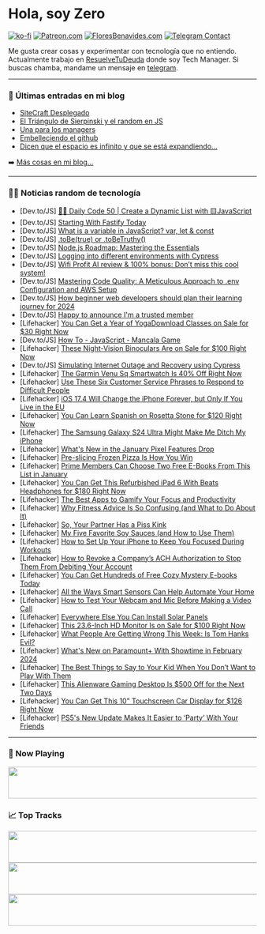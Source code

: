 # Hola, soy Zero

[![ko-fi](https://ko-fi.com/img/githubbutton_sm.svg)](https://ko-fi.com/J3J4N0LUK)
[![Patreon.com](https://img.shields.io/endpoint.svg?url=https%3A%2F%2Fshieldsio-patreon.vercel.app%2Fapi%3Fusername%3Dzerodragon%26type%3Dpatrons&style=for-the-badge)](https://patreon.com/zerodragon)
[![FloresBenavides.com](https://img.shields.io/website?down_message=oops&label=MiBlog&style=for-the-badge&up_message=online&url=https%3A%2F%2Ffloresbenavides.com)](https://floresbenavides.com)
[![Telegram Contact](https://img.shields.io/badge/escr%C3%ADbeme-ZeroDragon-%2326A5E4?style=for-the-badge&logo=telegram)](https://t.me/zerodragon)

Me gusta crear cosas y experimentar con tecnología que no entiendo.
Actualmente trabajo en [ResuelveTuDeuda](http://github.com/resuelve) donde soy Tech Manager.
Si buscas chamba, mandame un mensaje en [telegram](https://t.me/zerodragon).

---

### 📕 Últimas entradas en mi blog
<!-- BLOG-POST-LIST:START -->
- [SiteCraft Desplegado](https://floresbenavides.com/sitecraft-desplegado/)
- [El Triángulo de Sierpinski y el random en JS](https://floresbenavides.com/el-triangulo-de-sierpinski-y-el-random-en-js/)
- [Una para los managers](https://floresbenavides.com/una-para-los-managers/)
- [Embelleciendo el github](https://floresbenavides.com/embelleciendo-el-github/)
- [Dicen que el espacio es infinito y que se está expandiendo…](https://floresbenavides.com/dicen-que-el-espacio-es-infinito-y-que-se-esta-expandiendo/)
<!-- BLOG-POST-LIST:END -->

➡️ [Más cosas en mi blog...](https://floresbenavides.com)

---

### 👨‍💻 Noticias random de tecnología
<!-- TECH-POSTS:START -->
- [Dev.to/JS] [👨‍💻 Daily Code 50 | Create a Dynamic List with 🟨JavaScript](https://dev.to/gregor_schafroth/daily-code-50-create-a-dynamic-list-with-javascript-56c2)
- [Dev.to/JS] [Starting With Fastify Today](https://dev.to/frulow/starting-with-fastify-today-2lpp)
- [Dev.to/JS] [What is a variable in JavaScript? var, let &amp; const](https://dev.to/moriamakterswarna/what-is-a-variable-in-javascript-var-let-const-2cfn)
- [Dev.to/JS] [.toBe&lpar;true&rpar; or .toBeTruthy&lpar;&rpar;](https://dev.to/majidzeno/tobetrue-or-tobetruthy-1epp)
- [Dev.to/JS] [Node.js Roadmap: Mastering the Essentials](https://dev.to/nabroleonx/nodejs-roadmap-mastering-the-essentials-3o18)
- [Dev.to/JS] [Logging into different environments with Cypress](https://dev.to/walmyrlimaesilv/logging-into-different-environments-with-cypress-l6i)
- [Dev.to/JS] [Wifi Profit AI review &amp; 100% bonus: Don’t miss this cool system!](https://dev.to/arifhossain204/wifi-profit-ai-review-100-bonus-dont-miss-this-cool-system-55d4)
- [Dev.to/JS] [Mastering Code Quality: A Meticulous Approach to .env Configuration and AWS Setup](https://dev.to/saint_vandora/mastering-code-quality-a-meticulous-approach-to-env-configuration-and-aws-setup-5e7i)
- [Dev.to/JS] [How beginner web developers should plan their learning journey for 2024](https://dev.to/codewithahsan/how-beginner-web-developers-should-plan-their-learning-journey-for-2024-2d15)
- [Dev.to/JS] [Happy to announce I&#39;m a trusted member](https://dev.to/rayhan_nj/happy-to-announce-im-a-trusted-member-2lmc)
- [Lifehacker] [You Can Get a Year of YogaDownload Classes on Sale for $30 Right Now](https://lifehacker.com/health/yogadownload-unlimited-online-yoga-sale)
- [Dev.to/JS] [How To - JavaScript - Mancala Game](https://dev.to/kylestech95/how-to-javascript-mancala-game-1f9a)
- [Lifehacker] [These Night-Vision Binoculars Are on Sale for $100 Right Now](https://lifehacker.com/night-vision-binoculars-sale)
- [Dev.to/JS] [Simulating Internet Outage and Recovery using Cypress](https://dev.to/walmyrlimaesilv/simulating-internet-outage-and-recovery-using-cypress-5hjk)
- [Lifehacker] [The Garmin Venu Sq Smartwatch Is 40% Off Right Now](https://lifehacker.com/health/garmin-venu-sq-sale-amazon)
- [Lifehacker] [Use These Six Customer Service Phrases to Respond to Difficult People](https://lifehacker.com/health/use-these-customer-service-phrases-to-respond-to-difficult-people)
- [Lifehacker] [iOS 17.4 Will Change the iPhone Forever, but Only If You Live in the EU](https://lifehacker.com/tech/the-best-new-features-in-ios-174-are-eu-only)
- [Lifehacker] [You Can Learn Spanish on Rosetta Stone for $120 Right Now](https://lifehacker.com/tech/spanish-rosetta-stone)
- [Lifehacker] [The Samsung Galaxy S24 Ultra Might Make Me Ditch My iPhone](https://lifehacker.com/tech/samsung-galaxy-s24-ultra-review-an-android-heavy-hitter)
- [Lifehacker] [What&#39;s New in the January Pixel Features Drop](https://lifehacker.com/tech/whats-new-january-pixel-features-drop)
- [Lifehacker] [Pre-slicing Frozen Pizza Is How You Win](https://lifehacker.com/food-drink/pre-slice-your-frozen-pizza)
- [Lifehacker] [Prime Members Can Choose Two Free E-Books From This List in January](https://lifehacker.com/entertainment/free-ebooks-for-amazon-prime-members)
- [Lifehacker] [You Can Get This Refurbished iPad 6 With Beats Headphones for $180 Right Now](https://lifehacker.com/tech/ipad-6-beats-headphones-sale)
- [Lifehacker] [The Best Apps to Gamify Your Focus and Productivity](https://lifehacker.com/work/best-apps-to-gamify-your-productivity)
- [Lifehacker] [Why Fitness Advice Is So Confusing &lpar;and What to Do About It&rpar;](https://lifehacker.com/health/why-fitness-advice-is-so-confusing-and-what-to-do-about-it)
- [Lifehacker] [So, Your Partner Has a Piss Kink](https://lifehacker.com/relationships/how-to-incorporate-piss-play-into-your-sex-life)
- [Lifehacker] [My Five Favorite Soy Sauces &lpar;and How to Use Them&rpar;](https://lifehacker.com/food-drink/a-guide-to-different-soy-sauces)
- [Lifehacker] [How to Set Up Your iPhone to Keep You Focused During Workouts](https://lifehacker.com/set-up-your-phone-to-keep-you-focused-during-workouts-1850283863)
- [Lifehacker] [How to Revoke a Company’s ACH Authorization to Stop Them From Debiting Your Account](https://lifehacker.com/money/how-to-revoke-a-companys-ach)
- [Lifehacker] [You Can Get Hundreds of Free Cozy Mystery E-books Today](https://lifehacker.com/entertainment/free-mystery-e-books-kindle)
- [Lifehacker] [All the Ways Smart Sensors Can Help Automate Your Home](https://lifehacker.com/tech/all-the-ways-smart-sensors-can-help-automate-your-home)
- [Lifehacker] [How to Test Your Webcam and Mic Before Making a Video Call](https://lifehacker.com/tech/how-to-test-webcam-and-mic)
- [Lifehacker] [Everywhere Else You Can Install Solar Panels](https://lifehacker.com/home/everywhere-you-can-install-solar-panels)
- [Lifehacker] [This 23.6-Inch HD Monitor Is on Sale for $100 Right Now](https://lifehacker.com/tech/aoc-hd-monitor-sale)
- [Lifehacker] [What People Are Getting Wrong This Week: Is Tom Hanks Evil?](https://lifehacker.com/entertainment/what-people-are-getting-wrong-this-week-is-tom-hanks-evil)
- [Lifehacker] [What&#39;s New on Paramount+ With Showtime in February 2024](https://lifehacker.com/entertainment/whats-new-on-paramount-with-showtime-february-2024)
- [Lifehacker] [The Best Things to Say to Your Kid When You Don’t Want to Play With Them](https://lifehacker.com/family/the-best-things-to-say-to-your-kid-when-you-dont-want-to-play-with-them)
- [Lifehacker] [This Alienware Gaming Desktop Is $500 Off for the Next Two Days](https://lifehacker.com/tech/alienware-aurora-r15-gaming-desktop-dell-flash-sale)
- [Lifehacker] [You Can Get This 10&quot; Touchscreen Car Display for $126 Right Now](https://lifehacker.com/travel/touchscreen-car-display-sale)
- [Lifehacker] [PS5&#39;s New Update Makes It Easier to ‘Party’ With Your Friends](https://lifehacker.com/entertainment/playstation-5-firmware-update-parties)<!-- TECH-POSTS:END -->

---

### 🎵 Now Playing
<a href="https://spotify-now-playing-dun.vercel.app/now-playing?open"><img src="https://spotify-now-playing-dun.vercel.app/now-playing" width="540" height="64"></a>

### 📈 Top Tracks
<a href="https://spotify-now-playing-dun.vercel.app/top-tracks?i=1&open"><img src="https://spotify-now-playing-dun.vercel.app/top-tracks?i=1" width="540" height="64"></a>
<a href="https://spotify-now-playing-dun.vercel.app/top-tracks?i=2&open"><img src="https://spotify-now-playing-dun.vercel.app/top-tracks?i=2" width="540" height="64"></a>
<a href="https://spotify-now-playing-dun.vercel.app/top-tracks?i=3&open"><img src="https://spotify-now-playing-dun.vercel.app/top-tracks?i=3" width="540" height="64"></a>
